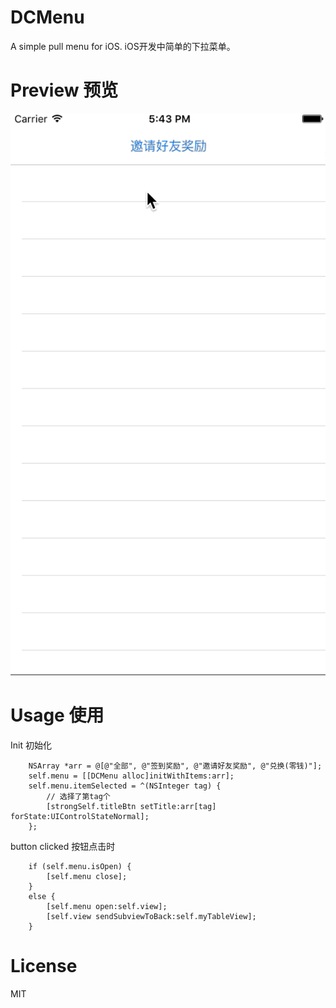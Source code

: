 # DCMenu

A simple pull menu for iOS.
iOS开发中简单的下拉菜单。


# Preview 预览
![screenshots](https://raw.githubusercontent.com/dawnnnnn/DCMenu/master/screenshots/DCMenu.gif)


# Usage 使用
Init 初始化
``` objc
	NSArray *arr = @[@"全部", @"签到奖励", @"邀请好友奖励", @"兑换(零钱)"];
    self.menu = [[DCMenu alloc]initWithItems:arr];
    self.menu.itemSelected = ^(NSInteger tag) {
        // 选择了第tag个
        [strongSelf.titleBtn setTitle:arr[tag] forState:UIControlStateNormal];
    };
```

button clicked 按钮点击时

``` objc
	if (self.menu.isOpen) {
        [self.menu close];
    }
    else {
        [self.menu open:self.view];
        [self.view sendSubviewToBack:self.myTableView];
    }
```

# License  
MIT


